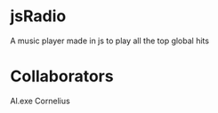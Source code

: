 # jsRadio
A music player made in js to play all the top global hits

# Collaborators
Al.exe
Cornelius
